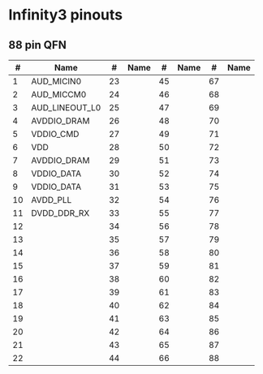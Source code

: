 # Infinity3 pinouts

## 88 pin QFN

| #  | Name           | #  | Name | #  | Name | #  | Name |
|----|----------------|----|------|----|------|----|------|
| 1  | AUD_MICIN0     | 23 |      | 45 |      | 67 |      |
| 2  | AUD_MICCM0     | 24 |      | 46 |      | 68 |      |
| 3  | AUD_LINEOUT_L0 | 25 |      | 47 |      | 69 |      |
| 4  | AVDDIO_DRAM    | 26 |      | 48 |      | 70 |      |
| 5  | VDDIO_CMD      | 27 |      | 49 |      | 71 |      |
| 6  | VDD            | 28 |      | 50 |      | 72 |      |
| 7  | AVDDIO_DRAM    | 29 |      | 51 |      | 73 |      |
| 8  | VDDIO_DATA     | 30 |      | 52 |      | 74 |      |
| 9  | VDDIO_DATA     | 31 |      | 53 |      | 75 |      |
| 10 | AVDD_PLL       | 32 |      | 54 |      | 76 |      |
| 11 | DVDD_DDR_RX    | 33 |      | 55 |      | 77 |      |
| 12 |                | 34 |      | 56 |      | 78 |      |
| 13 |                | 35 |      | 57 |      | 79 |      |
| 14 |                | 36 |      | 58 |      | 80 |      |
| 15 |                | 37 |      | 59 |      | 81 |      |
| 16 |                | 38 |      | 60 |      | 82 |      |
| 17 |                | 39 |      | 61 |      | 83 |      |
| 18 |                | 40 |      | 62 |      | 84 |      |
| 19 |                | 41 |      | 63 |      | 85 |      |
| 20 |                | 42 |      | 64 |      | 86 |      |
| 21 |                | 43 |      | 65 |      | 87 |      |
| 22 |                | 44 |      | 66 |      | 88 |      |
